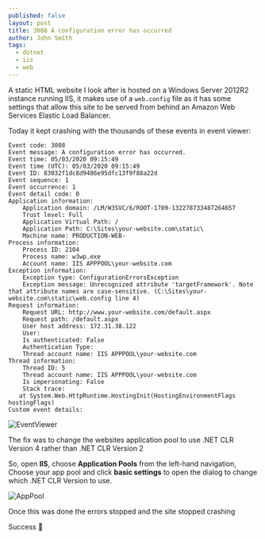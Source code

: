 ```yaml
---
published: false
layout: post
title: 3008 A configuration error has occurred
author: John Smith
tags:
  - dotnet
  - iis
  - web
---
```

A static HTML website I look after is hosted on a Windows Server 2012R2 instance running IIS, it makes use of a `web.config` file as it has some settings that allow this site to be served from behind an Amazon Web Services Elastic Load Balancer.

Today it kept crashing with the thousands of these events in event viewer:

```text
Event code: 3008
Event message: A configuration error has occurred.
Event time: 05/03/2020 09:15:49
Event time (UTC): 05/03/2020 09:15:49
Event ID: 83032f1dc8d9486e95dfc13f9f88a22d
Event sequence: 1
Event occurrence: 1
Event detail code: 0
Application information:
    Application domain: /LM/W3SVC/6/ROOT-1789-132278733487264657
    Trust level: Full
    Application Virtual Path: /
    Application Path: C:\Sites\your-website.com\static\
    Machine name: PRODUCTION-WEB-
Process information:
    Process ID: 2104
    Process name: w3wp.exe
    Account name: IIS APPPOOL\your-website.com
Exception information:
    Exception type: ConfigurationErrorsException
    Exception message: Unrecognized attribute 'targetFramework'. Note that attribute names are case-sensitive. (C:\Sites\your-website.com\static\web.config line 4)
Request information:
    Request URL: http://www.your-website.com/default.aspx
    Request path: /default.aspx
    User host address: 172.31.38.122
    User:
    Is authenticated: False
    Authentication Type:
    Thread account name: IIS APPPOOL\your-website.com
Thread information:
    Thread ID: 5
    Thread account name: IIS APPPOOL\your-website.com
    Is impersonating: False
    Stack trace:
   at System.Web.HttpRuntime.HostingInit(HostingEnvironmentFlags hostingFlags)
Custom event details:
```

![EventViewer](https://i.imgur.com/tO2yXq5.png "EventViewer")

The fix was to change the websites application pool to use .NET CLR Version 4 rather than .NET CLR Version 2

So, open **IIS**, choose **Application Pools** from the left-hand navigation, Choose your app pool and click **basic settings** to open the dialog to change which .NET CLR Version to use.

![AppPool](https://i.imgur.com/UuKgIM7.png "AppPool")

Once this was done the errors stopped and the site stopped crashing

Success 🎉


